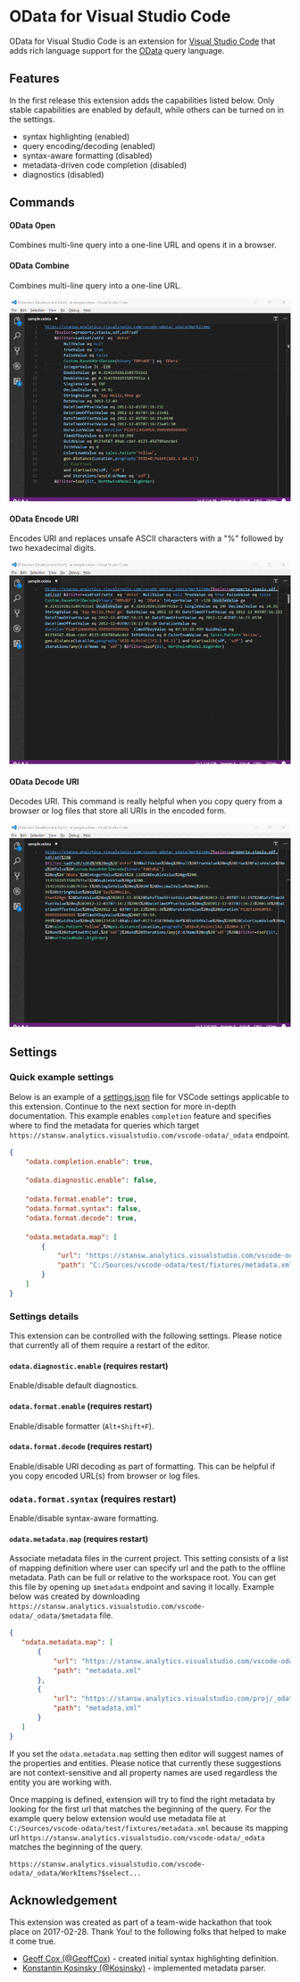 # OData for Visual Studio Code
OData for Visual Studio Code is an extension for [Visual Studio Code](https://code.visualstudio.com) that adds rich language support for the [OData](http://www.odata.org) query language.

## Features
In the first release this extension adds the capabilities listed below. Only stable capabilities are enabled by default, while others can be turned on in the settings.

* syntax highlighting (enabled)
* query encoding/decoding (enabled)
* syntax-aware formatting (disabled)
* metadata-driven code completion (disabled)
* diagnostics (disabled)

## Commands

#### OData Open
Combines multi-line query into a one-line URL and opens it in a browser.

#### OData Combine
Combines multi-line query into a one-line URL.

![odata-combine](https://raw.githubusercontent.com/StanislawSwierc/vscode-odata/master/images/odata-combine.gif)

#### OData Encode URI
Encodes URI and replaces unsafe ASCII characters with a "%" followed by two hexadecimal digits. 

![odata-encode](https://raw.githubusercontent.com/StanislawSwierc/vscode-odata/master/images/odata-encode.gif)

#### OData Decode URI
Decodes URI. This command is really helpful when you copy query from a browser or log files that store all URIs in the encoded form.

![odata-decode](https://raw.githubusercontent.com/StanislawSwierc/vscode-odata/master/images/odata-decode.gif)


## Settings

### Quick example settings

Below is an example of a [settings.json](https://code.visualstudio.com/Docs/customization/userandworkspace) file for VSCode settings applicable to this extension. Continue to the next section for more in-depth documentation. This example enables `completion` feature and specifies where to find the metadata for queries which target `https://stansw.analytics.visualstudio.com/vscode-odata/_odata` endpoint.

```json
{
    "odata.completion.enable": true,
    
    "odata.diagnostic.enable": false,

    "odata.format.enable": true,
    "odata.format.syntax": false,
    "odata.format.decode": true,
    
    "odata.metadata.map": [
        { 
            "url": "https://stansw.analytics.visualstudio.com/vscode-odata/_odata", 
            "path": "C:/Sources/vscode-odata/test/fixtures/metadata.xml"
        }
    ]
}
```

### Settings details
This extension can be controlled with the following settings. Please notice that currently all of them require a restart of the editor.

#### `odata.diagnostic.enable` (requires restart)
Enable/disable default diagnostics.

#### `odata.format.enable` (requires restart)
Enable/disable formatter (`Alt+Shift+F`).

#### `odata.format.decode` (requires restart)
Enable/disable URI decoding as part of formatting. This can be helpful if you copy encoded URL(s) from browser or log files. 

### `odata.format.syntax` (requires restart)
Enable/disable syntax-aware formatting.

#### `odata.metadata.map` (requires restart)
Associate metadata files in the current project. This setting consists of a list of mapping definition where user can specify url and the path to the offline metadata. Path can be full or relative to the workspace root. You can get this file by opening up `$metadata` endpoint and saving it locally. Example below was created by downloading `https://stansw.analytics.visualstudio.com/vscode-odata/_odata/$metadata` file.

 ```json
{
    "odata.metadata.map": [
        { 
            "url": "https://stansw.analytics.visualstudio.com/vscode-odata/_odata", 
            "path": "metadata.xml"
        },
        { 
            "url": "https://stansw.analytics.visualstudio.com/proj/_odata", 
            "path": "metadata.xml"
        }
    ]
}
```
If you set the `odata.metadata.map` setting then editor will suggest names of the properties and entities. Please notice that currently these suggestions are not context-sensitive and all property names are used regardless the entity you are working with.

Once mapping is defined, extension will try to find the right metadata by looking for the first url that matches the beginning of the query. For the example query below extension would use metadata file at `C:/Sources/vscode-odata/test/fixtures/metadata.xml` because its mapping url `https://stansw.analytics.visualstudio.com/vscode-odata/_odata` matches the beginning of the query.
```
https://stansw.analytics.visualstudio.com/vscode-odata/_odata/WorkItems?$select...
```

## Acknowledgement
This extension was created as part of a team-wide hackathon that took place on 2017-02-28. Thank You! to the following folks that helped to make it come true.

* [Geoff Cox (@GeoffCox)](https://github.com/GeoffCox) - created initial syntax highlighting definition.
* [Konstantin Kosinsky (@Kosinsky)](https://github.com/Kosinsky) - implemented metadata parser.
